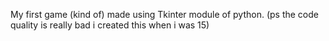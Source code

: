 My first game (kind of) made using Tkinter module of python.
(ps the code quality is really bad i created this when i was 15)
